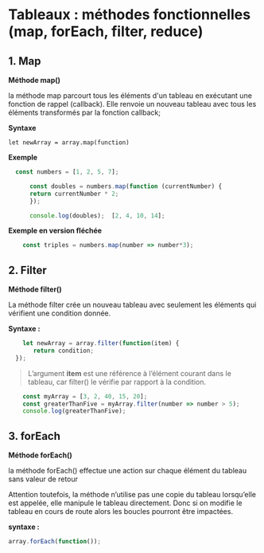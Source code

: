 # Tableaux : méthodes fonctionnelles (map, forEach, filter, reduce)

## 1. Map

**Méthode map()**

la méthode map parcourt tous les éléments d'un tableau en exécutant une fonction de rappel (callback). Elle renvoie un nouveau tableau avec tous les éléments transformés par la fonction callback;

**Syntaxe**

  ```let newArray = array.map(function)```

**Exemple**

```javascript
  const numbers = [1, 2, 5, 7];

      const doubles = numbers.map(function (currentNumber) {
      return currentNumber * 2;
      });

      console.log(doubles);  [2, 4, 10, 14];
```

**Exemple en version fléchée** 

```Javascript
    const triples = numbers.map(number => number*3);
```


## 2. Filter

**Méthode filter()**

La méthode filter crée un nouveau tableau avec seulement les éléments qui vérifient une condition donnée.

**Syntaxe :**

```javascript
    let newArray = array.filter(function(item) {
       return condition;
  });
```

  >L’argument **item** est une référence à 
  >l’élément courant dans le tableau, 
  >car filter() le vérifie par rapport à la condition.


```javascript
    const myArray = [3, 2, 40, 15, 20];
    const greaterThanFive = myArray.filter(number => number > 5);
    console.log(greaterThanFive);
```


## 3. forEach

**Méthode forEach()**

la méthode forEach() effectue une action sur chaque élément du tableau sans valeur de retour


Attention toutefois, la méthode n’utilise pas une copie du tableau 
lorsqu’elle est appelée, elle manipule le tableau directement. 
Donc si on modifie le tableau en cours de route alors les boucles pourront être impactées.

**syntaxe :**

```javascript
array.forEach(function());
```

